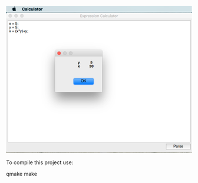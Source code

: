 
![ScreenShot](https://github.com/lostjared/Qt4.Apps/blob/master/Calculator/calc.png?raw=true  "screenshot")

To compile this project use:

qmake 
make


